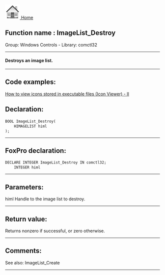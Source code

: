 [<img src="../../images/home.png"> Home ](https://github.com/VFPX/Win32API)  

## Function name : ImageList_Destroy
Group: Windows Controls - Library: comctl32    
***  


#### Destroys an image list.
***  


## Code examples:
[How to view icons stored in executable files (Icon Viewer) - II](../../samples/sample_019.md)  

## Declaration:
```foxpro  
BOOL ImageList_Destroy(
	HIMAGELIST himl
);  
```  
***  


## FoxPro declaration:
```foxpro  
DECLARE INTEGER ImageList_Destroy IN comctl32;
	INTEGER himl  
```  
***  


## Parameters:
himl
Handle to the image list to destroy. 


  
***  


## Return value:
Returns nonzero if successful, or zero otherwise. 
  
***  


## Comments:
See also: ImageList_Create   
  
***  

